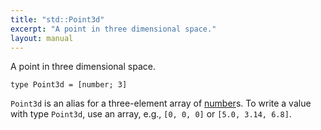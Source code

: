 ```yaml
---
title: "std::Point3d"
excerpt: "A point in three dimensional space."
layout: manual
---
```


A point in three dimensional space.

```kcl
type Point3d = [number; 3]
```

`Point3d` is an alias for a three-element array of [number](/docs/kcl/types/number)s. To write a value
with type `Point3d`, use an array, e.g., `[0, 0, 0]` or `[5.0, 3.14, 6.8]`.




